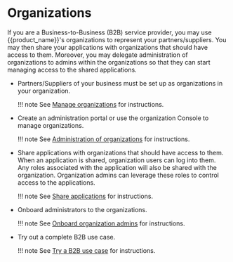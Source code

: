 # Organizations

If you are a Business-to-Business (B2B) service provider, you may use {{product_name}}'s organizations to represent your partners/suppliers. You may then share your applications with organizations that should have access to them. Moreover, you may delegate administration of organizations to admins within the organizations so that they can start managing access to the shared applications.

- Partners/Suppliers of your business must be set up as organizations in your organization.

    !!! note
        See [Manage organizations]({{base_path}}/guides/organization-management/manage-organizations/) for instructions.

- Create an administration portal or use the organization Console to manage organizations.

    !!! note
        See [Administration of organizations]({{base_path}}/guides/organization-management/manage-b2b-administration/) for instructions.

- Share applications with organizations that should have access to them. When an application is shared, organization users can log into them. Any roles associated with the application will also be shared with the organization. Organization admins can leverage these roles to control access to the applications.

    !!! note
        See [Share applications]({{base_path}}/guides/organization-management/share-applications/) for instructions.

- Onboard administrators to the organizations.

    !!! note
        See [Onboard organization admins]({{base_path}}/guides/organization-management/onboard-org-admins/) for instructions.


- Try out a complete B2B use case.

    !!! note
        See  [Try a B2B use case]({{base_path}}/guides/organization-management/try-a-b2b-use-case/) for instructions.